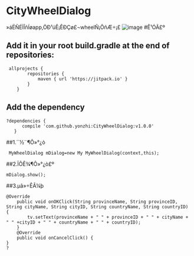 # CityWheelDialog
»áËÑÉÌÎñÍøapp,ÖÐ¹úÊ¡ÊÐÇø£¬wheelÑ¡ÔñÆ÷¡£
 ![image](https://github.com/yonzhi/WheelViewDialog/blob/master/screenshots/g3.gif)
#Ê¹ÓÃ£º
## Add it in your root build.gradle at the end of repositories:

```
 allprojects {
		repositories {
			maven { url 'https://jitpack.io' }
		}
	}
 ```
 
 ## Add the dependency
 
 ```
 ?dependencies {
	   compile 'com.github.yonzhi:CityWheelDialog:v1.0.0'
	}
 ```
##1.´´½¨¶Ô»°¿ò 

```
 MyWheelDialog mDialog=new My MyWheelDialog(context,this);
```
##2.ÏÔÊ¾¶Ô»°¿ò£º
```
mDialog.show();
 ```
 
##3.µã»÷ÊÂ¼þ

```
@Override
    public void onOKClick(String provinceName, String provinceID, String cityName, String cityID, String countryName, String countryID) {
        tv.setText(provinceName + " " + provinceID + " " + cityName + " " +cityID + " " + countryName + " " + countryID);
    }
    @Override
    public void onCancelClick() {
}
?
    
